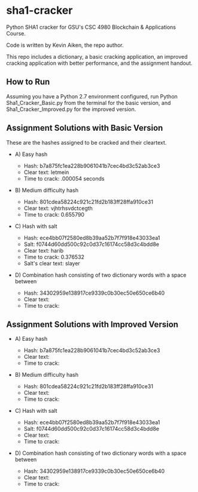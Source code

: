 # sha1-cracker
Python SHA1 cracker for GSU's CSC 4980 Blockchain & Applications Course. 

Code is written by Kevin Aiken, the repo author.

This repo includes a dictionary, a basic cracking application, an improved 
cracking application with better performance, and the assignment handout.

## How to Run

Assuming you have a Python 2.7 environment configured, run Python Sha1_Cracker_Basic.py from the terminal for the basic version,
and Sha1_Cracker_Improved.py  for the improved version.

## Assignment Solutions with Basic Version

These are the hashes assigned to be cracked and their cleartext.

- A) Easy hash
  - Hash: b7a875fc1ea228b9061041b7cec4bd3c52ab3ce3
  - Clear text: letmein
  - Time to crack: .000054 seconds

- B) Medium difficulty hash
  - Hash: 801cdea58224c921c21fd2b183ff28ffa910ce31
  - Clear text: vjhtrhsvdctcegth
  - Time to crack: 0.655790

- C) Hash with salt
  - Hash: ece4bb07f2580ed8b39aa52b7f7f918e43033ea1
  - Salt: f0744d60dd500c92c0d37c16174cc58d3c4bdd8e
  - Clear text: harib
  - Time to crack: 0.376532
  - Salt's clear text: slayer

- D) Combination hash consisting of two dictionary words with a space between
  - Hash: 34302959e138917ce9339c0b30ec50e650ce6b40
  - Clear text: 
  - Time to crack: 


## Assignment Solutions with Improved Version


- A) Easy hash
  - Hash: b7a875fc1ea228b9061041b7cec4bd3c52ab3ce3
  - Clear text:
  - Time to crack:

- B) Medium difficulty hash
  - Hash: 801cdea58224c921c21fd2b183ff28ffa910ce31
  - Clear text: 
  - Time to crack:

- C) Hash with salt
  - Hash: ece4bb07f2580ed8b39aa52b7f7f918e43033ea1
  - Salt: f0744d60dd500c92c0d37c16174cc58d3c4bdd8e
  - Clear text: 
  - Time to crack:

- D) Combination hash consisting of two dictionary words with a space between
  - Hash: 34302959e138917ce9339c0b30ec50e650ce6b40
  - Clear text: 
  - Time to crack: 